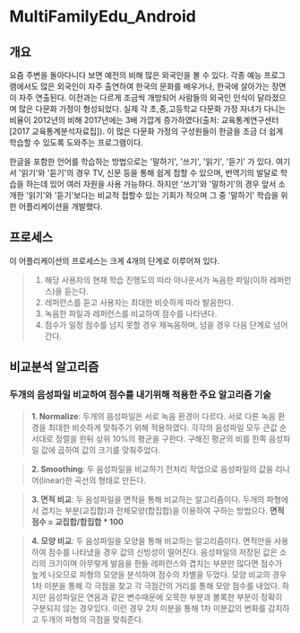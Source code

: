 # MultiFamilyEdu_Android
## 개요
 요즘 주변을 돌아다니다 보면 예전의 비해 많은 외국인을 볼 수 있다. 각종 예능 프로그램에서도 많은 외국인이 자주 출연하여 한국의 문화를 배우거나, 한국에 살아가는 장면이 자주 연출된다. 이전과는 다르게 조금씩 개방되어 사람들의 외국인 인식이 달라졌으며 많은 다문화 가정이 형성되었다. 실제 각 초,중,고등학교 다문화 가정 자녀가 다니는 비율이 2012년의 비해 2017년에는 3배 가깝게 증가하였다(출처: 교육통계연구센터 [2017 교육통계분석자료집]). 이 많은 다문화 가정의 구성원들이 한글을 조금 더 쉽게 학습할 수 있도록 도와주는 프로그램이다.
 
 
 한글을 포함한 언어를 학습하는 방법으로는 '말하기', '쓰기', '읽기', '듣기' 가 있다. 여기서 '읽기'와 '듣기'의 경우 TV, 신문 등을 통해 쉽게 접할 수 있으며, 번역기의 발달로 학습을 하는데 있어 여러 자원을 사용 가능하다. 하지만 '쓰기'와 '말하기'의 경우 앞서 소개한 '읽기'와 '듣기'보다는 비교적 접할수 있는 기회가 적으며 그 중 '말하기' 학습을 위한 어플리케이션을 개발했다.
 
 ## 프로세스
 이 어플리케이션의 프로세스는 크게 4개의 단계로 이루어져 있다. 
 > 1. 해당 사용자의 현재 학습 진행도의 따라 아나운서가 녹음한 파일(이하 레퍼런스)을 듣는다. 
 > 2. 레퍼런스를 듣고 사용자는 최대한 비슷하게 따라 발음한다.
 > 3. 녹음한 파일과 레퍼런스를 비교하여 점수를 나타낸다.
 > 4. 점수가 일정 점수를 넘지 못할 경우 재녹음하며, 넘을 경우 다음 단계로 넘어간다.
 
 ## 비교분석 알고리즘
 ### 두개의 음성파일 비교하여 점수를 내기위해 적용한 주요 알고리즘 기술
 > **1. Normalize**: 두개의 음성파일은 서로 녹음 환경이 다르다. 서로 다른 녹음 환경을 최대한 비슷하게 맞춰주기 위해 적용하였다. 각각의 음성파일 모두 큰값 순서대로 정렬을 한뒤 상위 10%의 평균을 구한다. 구해진 평균의 비를 한쪽 음성파일 값에 곱하여 값의 크기를 맞춰주었다.
 
 > **2. Smoothing**: 두 음성파일을 비교하기 전처리 작업으로 음성파일의 값을 리니어(linear)한 곡선의 형태로 만든다.
 
 > **3. 면적 비교**: 두 음성파일을 면적을 통해 비교하는 알고리즘이다. 두개의 파형에서 겹치는 부분(교집합)과 전체모양(합집합)을 이용하여 구하는 방법으다. **면적 점수 = 교집합/합집합 * 100**
 
 > **4. 모양 비교**: 두 음성파일을 모양을 통해 비교하는 알고리즘이다. 면적만을 사용하여 점수를 나타냈을 경우 값의 신빙성이 떨어진다. 음성파일의 저장된 값은 소리의 크기이며 아무렇게 발음을 한들 레퍼런스와 겹치는 부분만 많다면 점수가 높게 나오므로 파형의 모양을 분석하여 점수의 차별을 두었다. 모양 비교의 경우 1차 미분을 통해 각 극점을 찾고 각 극점간의 거리를 통해 모양 점수를 내었다. 하지만 음성파일은 연음과 같은 변수때문에 오목한 부분과 볼록한 부분이 정확히 구분되지 않는 경우있다. 이런 경우 2차 미분을 통해 1차 미분값의 변화를 감지하고 두개의 파형의 극점을 맞춰준다.

